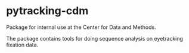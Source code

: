 # pytracking-cdm
Package for internal use at the Center for Data and Methods. 

The package contains tools for doing sequence analysis on eyetracking fixation data.